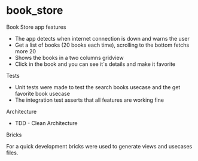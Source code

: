 # book_store

Book Store app features

- The app detects when internet connection is down and warns the user
- Get a list of books (20 books each time), scrolling to the bottom fetchs more 20
- Shows the books in a two columns gridview
- Click in the book and you can see it´s details and make it favorite

Tests

- Unit tests were made to test the search books usecase and the get favorite book usecase
- The integration test asserts that all features are working fine

Architecture

- TDD - Clean Architecture

Bricks

For a quick development bricks were used to generate views and usecases files.
